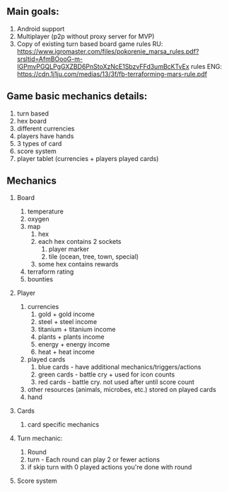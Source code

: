 ## Main goals:
1. Android support
2. Multiplayer (p2p without proxy server for MVP)
3. Copy of existing turn based board game
    rules RU: https://www.igromaster.com/files/pokorenie_marsa_rules.pdf?srsltid=AfmBOooG-m-IGPmvPGQLPgGXZBD6PnStoXzNcE1SbzvFFd3umBcKTvEx
    rules ENG: https://cdn.1j1ju.com/medias/13/3f/fb-terraforming-mars-rule.pdf



## Game basic mechanics details: 
1. turn based
2. hex board
3. different currencies
4. players have hands
5. 3 types of card
6. score system
7. player tablet (currencies + players played cards) 


## Mechanics
1. Board
    1. temperature
    2. oxygen
    3. map
        1. hex
        2. each hex contains 2 sockets
            1. player marker
            2. tile (ocean, tree, town, special)
        3. some hex contains rewards
    4. terraform rating
    5. bounties

2. Player
    1. currencies
        1. gold + gold income
        2. steel + steel income
        3. titanium + titanium income
        4. plants + plants income
        5. energy + energy income
        6. heat + heat income
    2. played cards
        1. blue cards - have additional mechanics/triggers/actions
        2. green cards - battle cry + used for icon counts
        3. red cards - battle cry. not used after until score count
    3. other resources (animals, microbes, etc.) stored on played cards
    4. hand

3. Cards
    1. card specific mechanics

4. Turn mechanic:
    1. Round 
    2. turn - Each round can play 2 or fewer actions
    3. if skip turn with 0 played actions you're done with round
5. Score system

